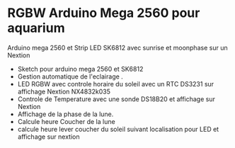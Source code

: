 # RGBW Arduino Mega 2560 pour aquarium
Arduino mega 2560 et Strip LED SK6812 avec sunrise et moonphase sur un Nextion
- Sketch pour arduino mega 2560 et SK6812
- Gestion automatique de l'eclairage .
- LED RGBW avec controle horaire du soleil avec un RTC DS3231 sur affichage Nextion NX4832k035
- Controle de Temperature avec une sonde DS18B20 et affichage sur Nextion
- Affichage de la phase de la lune.
- Calcule heure Coucher de la lune
- calcule heure lever coucher du soleil suivant localisation pour LED et affichage sur nextion
